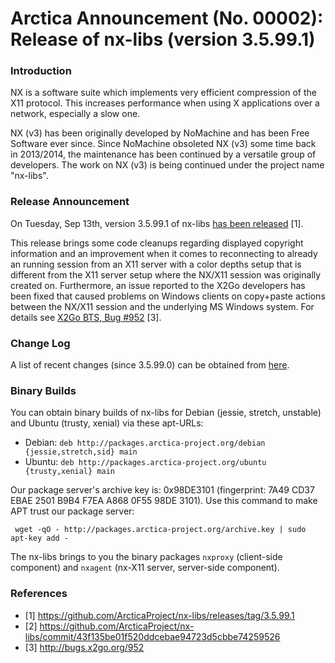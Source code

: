 # Arctica Announcement (No. 00002): Release of nx-libs (version 3.5.99.1)

### Introduction

NX is a software suite which implements very efficient compression of the
X11 protocol. This increases performance when using X applications over a
network, especially a slow one.

NX (v3) has been originally developed by NoMachine and has been Free
Software ever since. Since NoMachine obsoleted NX (v3) some time back in
2013/2014, the maintenance has been continued by a versatile group of
developers. The work on NX (v3) is being continued under the project name
"nx-libs".

### Release Announcement

On Tuesday, Sep 13th, version 3.5.99.1 of nx-libs [has been
released](https://github.com/ArcticaProject/nx-libs/releases/tag/3.5.99.1)
[1].

This release brings some code cleanups regarding displayed copyright
information and an improvement when it comes to reconnecting to already
an running session from an X11 server with a color depths setup that is
different from the X11 server setup where the NX/X11 session was
originally created on. Furthermore, an issue reported to the X2Go
developers has been fixed that caused problems on Windows clients on
copy+paste actions between the NX/X11 session and the underlying MS
Windows system. For details see [X2Go BTS, Bug
#952](http://bugs.x2go.org/952) [3].


### Change Log

A list of recent changes (since 3.5.99.0) can be obtained from
[here](https://github.com/ArcticaProject/nx-libs/commit/43f135be01f520ddcebae94723d5cbbe74259526).

### Binary Builds

You can obtain binary builds of nx-libs for Debian (jessie, stretch,
unstable) and Ubuntu (trusty, xenial) via these apt-URLs:

  * Debian: ``deb http://packages.arctica-project.org/debian {jessie,stretch,sid} main``
  * Ubuntu: ``deb http://packages.arctica-project.org/ubuntu {trusty,xenial} main``

Our package server's archive key is: 0x98DE3101 (fingerprint: 7A49 CD37
EBAE 2501 B9B4  F7EA A868 0F55 98DE 3101). Use this command to make APT
trust our package server:

     wget -qO - http://packages.arctica-project.org/archive.key | sudo apt-key add -

The nx-libs brings to you the binary packages ``nxproxy`` (client-side
component) and ``nxagent`` (nx-X11 server, server-side component).

### References

 - [1] https://github.com/ArcticaProject/nx-libs/releases/tag/3.5.99.1
 - [2] https://github.com/ArcticaProject/nx-libs/commit/43f135be01f520ddcebae94723d5cbbe74259526
 - [3] http://bugs.x2go.org/952
